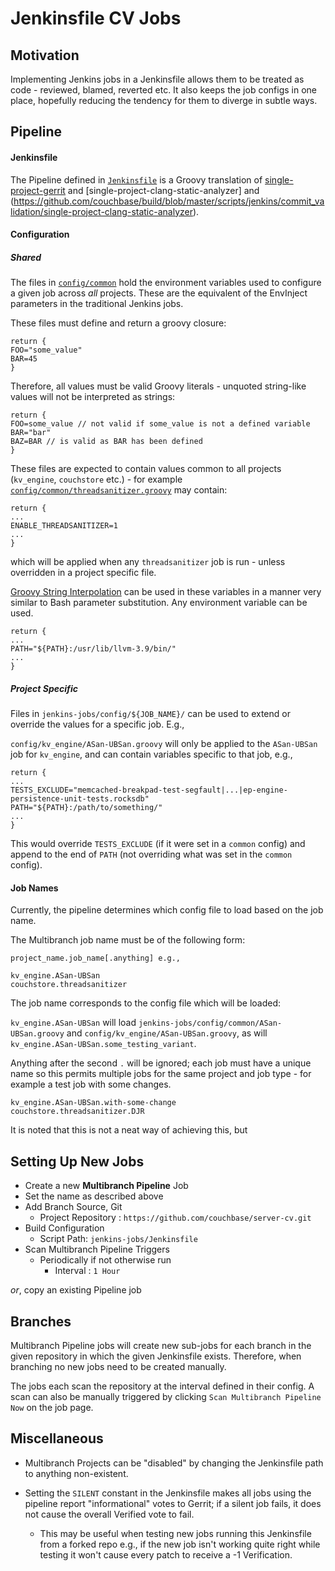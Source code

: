 # Jenkinsfile CV Jobs


## Motivation

Implementing Jenkins jobs in a Jenkinsfile allows them to be treated as code -
reviewed, blamed, reverted etc. It also keeps the job configs in one place,
hopefully reducing the tendency for them to diverge in subtle ways.

## Pipeline

#### Jenkinsfile

The Pipeline defined in
[`Jenkinsfile`](Jenkinsfile) is a Groovy translation of [single-project-gerrit](https://github.com/couchbase/build/blob/master/scripts/jenkins/commit_validation/single-project-gerrit) and
[single-project-clang-static-analyzer] and (https://github.com/couchbase/build/blob/master/scripts/jenkins/commit_validation/single-project-clang-static-analyzer).

#### Configuration

##### Shared

The files in [`config/common`](config/common/) hold the
environment variables used to configure a given job across _all_ projects.
These are the equivalent of the EnvInject parameters in the traditional
Jenkins jobs.

These files must define and return a groovy closure:

```
return {
FOO="some_value"
BAR=45
}
```

Therefore, all values must be valid Groovy literals - unquoted string-like
values will not be interpreted as strings:

```
return {
FOO=some_value // not valid if some_value is not a defined variable
BAR="bar"
BAZ=BAR // is valid as BAR has been defined
}
```

These files are expected to contain values common to all projects
(`kv_engine`, `couchstore` etc.) - for example
[`config/common/threadsanitizer.groovy`](config/common/threadsanitizer.groovy)
may contain:

```
return {
...
ENABLE_THREADSANITIZER=1
...
}
```

which will be applied when any `threadsanitizer` job is run - unless overridden in
a project specific file.

[Groovy String
Interpolation](http://docs.groovy-lang.org/2.5.1/html/documentation/#_string_interpolation)
can be used in these variables in a manner very similar to Bash parameter
substitution. Any environment variable can be used.

```
return {
...
PATH="${PATH}:/usr/lib/llvm-3.9/bin/"
...
}
```


##### Project Specific

Files in `jenkins-jobs/config/${JOB_NAME}/`
can be used to extend or override the values for a specific job. E.g.,

`config/kv_engine/ASan-UBSan.groovy`
will only be applied to the `ASan-UBSan` job for `kv_engine`, and can contain
variables specific to that job, e.g.,

```
return {
...
TESTS_EXCLUDE="memcached-breakpad-test-segfault|...|ep-engine-persistence-unit-tests.rocksdb"
PATH="${PATH}:/path/to/something/"
...
}
```

This would override `TESTS_EXCLUDE` (if it were set in a `common` config) and
append to the end of `PATH` (not overriding what was set in the `common`
config).

#### Job Names

Currently, the pipeline determines which config file to load based on the job
name.

The Multibranch job name must be of the following form:

```
project_name.job_name[.anything] e.g.,

kv_engine.ASan-UBSan
couchstore.threadsanitizer
```

The job name corresponds
to the config file which will be loaded:

`kv_engine.ASan-UBSan` will load
`jenkins-jobs/config/common/ASan-UBSan.groovy`
and
`config/kv_engine/ASan-UBSan.groovy`,
as will `kv_engine.ASan-UBSan.some_testing_variant`.

Anything after the second `.` will be ignored; each job must have a unique
name so this permits multiple jobs for the same project and job type - for
example a test job with some changes.

```
kv_engine.ASan-UBSan.with-some-change
couchstore.threadsanitizer.DJR
```

It is noted that this is not a neat way of achieving this, but

## Setting Up New Jobs

 - Create a new __Multibranch Pipeline__ Job
 - Set the name as described above
 - Add Branch Source, Git
     - Project Repository : `https://github.com/couchbase/server-cv.git`
 - Build Configuration
    - Script Path:
      `jenkins-jobs/Jenkinsfile`
- Scan Multibranch Pipeline Triggers
    - Periodically if not otherwise run
        - Interval : `1 Hour`

_or_, copy an existing Pipeline job

## Branches

Multibranch Pipeline jobs will create new sub-jobs for each branch in the
given repository in which the given Jenkinsfile exists. Therefore, when
branching no new jobs need to be created manually.

The jobs each scan the repository at the interval defined in their config. A
scan can also be manually triggered by clicking `Scan Multibranch Pipeline
Now` on the job page.

## Miscellaneous

- Multibranch Projects can be "disabled" by changing the Jenkinsfile path to
  anything non-existent.

- Setting the `SILENT` constant in the Jenkinsfile makes all jobs using the
  pipeline report "informational" votes to Gerrit; if a silent job fails, it
  does not cause the overall Verified vote to fail.
    - This may be useful when testing new jobs running this Jenkinsfile from a
      forked repo e.g., if the new job isn't working quite right while testing
      it won't cause every patch to receive a -1 Verification.
